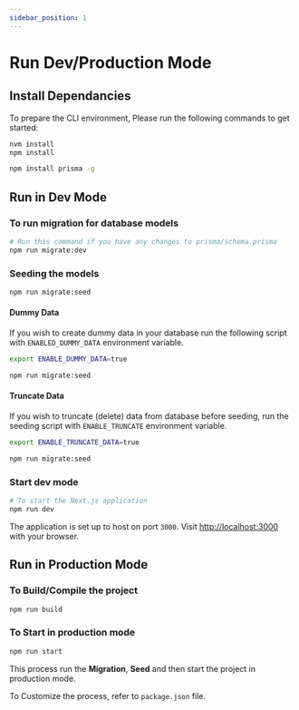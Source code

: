 ```yaml
---
sidebar_position: 1
---
```


# Run Dev/Production Mode

## Install Dependancies

To prepare the CLI environment, Please run the following commands to get started:

```bash
nvm install
npm install

npm install prisma -g
```

## Run in Dev Mode

### To run migration for database models

```bash
# Run this command if you have any changes to prisma/schema.prisma
npm run migrate:dev
```

### Seeding the models

```bash
npm run migrate:seed
```

#### **Dummy Data**

If you wish to create dummy data in your database run the following script with `ENABLED_DUMMY_DATA` environment variable.

```bash
export ENABLE_DUMMY_DATA=true

npm run migrate:seed
```

#### **Truncate Data**

If you wish to truncate (delete) data from database before seeding, run the seeding script with `ENABLE_TRUNCATE` environment variable.

```bash
export ENABLE_TRUNCATE_DATA=true

npm run migrate:seed
```

### Start dev mode

```bash
# To start the Next.js application
npm run dev
```

The application is set up to host on port `3000`. Visit [http://localhost:3000](http://localhost:3000) with your browser.

## Run in Production Mode

### To Build/Compile the project

```sh
npm run build
```

### To Start in production mode

```sh
npm run start
```

This process run the **Migration**, **Seed** and then start the project in production mode.

To Customize the process, refer to `package.json` file.
